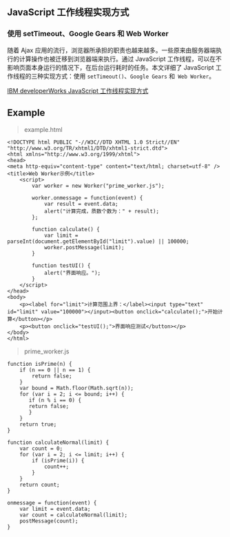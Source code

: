 ## JavaScript 工作线程实现方式### 使用 setTimeout、Google Gears 和 Web Worker随着 Ajax 应用的流行，浏览器所承担的职责也越来越多。一些原来由服务器端执行的计算操作也被迁移到浏览器端来执行。通过 JavaScript 工作线程，可以在不影响页面本身运行的情况下，在后台运行耗时的任务。本文详细了 JavaScript 工作线程的三种实现方式：使用 `setTimeout()`、`Google Gears` 和` Web Worker`。[IBM developerWorks JavaScript 工作线程实现方式](https://www.ibm.com/developerworks/cn/web/1105_chengfu_jsworker/)## Example> example.html    <!DOCTYPE html PUBLIC "-//W3C//DTD XHTML 1.0 Strict//EN" "http://www.w3.org/TR/xhtml1/DTD/xhtml1-strict.dtd">    <html xmlns="http://www.w3.org/1999/xhtml">    <head>    <meta http-equiv="content-type" content="text/html; charset=utf-8" />    <title>Web Worker示例</title>        <script>            var worker = new Worker("prime_worker.js");            worker.onmessage = function(event) {                var result = event.data;                alert("计算完成，质数个数为：" + result);            };            function calculate() {                var limit = parseInt(document.getElementById("limit").value) || 100000;                worker.postMessage(limit);            }            function testUI() {                alert("界面响应。");            }        </script>    </head>    <body>        <p><label for="limit">计算范围上界：</label><input type="text" id="limit" value="100000"></input><button onclick="calculate();">开始计算</button></p>        <p><button onclick="testUI();">界面响应测试</button></p>    </body>    </html>> prime_worker.js    function isPrime(n) {        if (n == 0 || n == 1) {            return false;        }        var bound = Math.floor(Math.sqrt(n));        for (var i = 2; i <= bound; i++) {           if (n % i == 0) {           return false;           }        }        return true;    }    function calculateNormal(limit) {        var count = 0;        for (var i = 2; i <= limit; i++) {            if (isPrime(i)) {                count++;            }        }        return count;    }    onmessage = function(event) {        var limit = event.data;        var count = calculateNormal(limit);        postMessage(count);    }